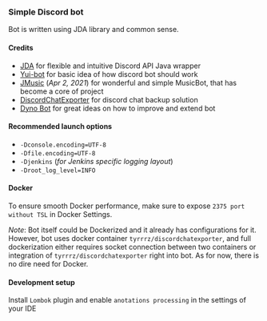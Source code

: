 ### Simple Discord bot
Bot is written using JDA library and common sense.
#### Credits
- [JDA](https://github.com/DV8FromTheWorld/JDA) for flexible and intuitive Discord API Java wrapper
- [Yui-bot](https://github.com/DV8FromTheWorld/Yui) for basic idea of how discord bot should work
- [JMusic](https://github.com/jagrosh/MusicBot) (_Apr 2, 2021_) for wonderful and simple MusicBot, that has become a core of project
- [DiscordChatExporter](https://github.com/Tyrrrz/DiscordChatExporter/releases) for discord chat backup solution
- [Dyno Bot](https://dyno.gg/bot) for great ideas on how to improve and extend bot
#### Recommended launch options
- `-Dconsole.encoding=UTF-8` 
- `-Dfile.encoding=UTF-8` 
- `-Djenkins` (_for Jenkins specific logging layout_)
- `-Droot_log_level=INFO`
#### Docker
To ensure smooth Docker performance, make sure to expose `2375 port without TSL` in Docker Settings.

_Note_: Bot itself could be Dockerized and it already has configurations for it. 
However, bot uses docker container `tyrrrz/discordchatexporter`, and full dockerization either requires socket connection between two
containers or integration of `tyrrrz/discordchatexporter` right into bot. As for now, there is no dire need for Docker.

#### Development setup
Install `Lombok` plugin and enable `anotations processing` in the settings of your IDE
